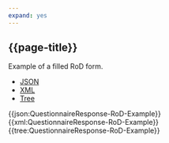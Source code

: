 ```yaml
---
expand: yes
---
```


## {{page-title}}

Example of a filled RoD form.

<div class="nhsd-!t-margin-bottom-6">
  <ul class="nav nav-tabs" role="tablist">
        <li role="presentation" class="active">
            <a href="#JSON-QR-R-E" role="tab" data-toggle="tab">JSON</a>
        </li>
         <li role="presentation">
            <a href="#XML-QR-R-E" role="tab" data-toggle="tab">XML</a>
        </li>
        <li role="presentation">
            <a href="#Tree-QR-R-E" role="tab" data-toggle="tab">Tree</a>
        </li>
  </ul>
    
  <div class="tab-content snippet">
    <div id="JSON-QR-R-E" role="tabpanel" class="tab-pane active">
{{json:QuestionnaireResponse-RoD-Example}}
    </div>
    <div id="XML-QR-R-E" role="tabpanel" class="tab-pane">
{{xml:QuestionnaireResponse-RoD-Example}}
    </div>
    <div id="Tree-QR-R-E" role="tabpanel" class="tab-pane">
{{tree:QuestionnaireResponse-RoD-Example}}
    </div>
  </div>
</div>